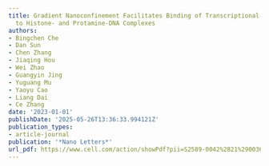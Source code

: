```yaml
---
title: Gradient Nanoconfinement Facilitates Binding of Transcriptional Factor NF-$ąppa$B
  to Histone- and Protamine-DNA Complexes
authors:
- Bingchen Che
- Dan Sun
- Chen Zhang
- Jiaqing Hou
- Wei Zhao
- Guangyin Jing
- Yuguang Mu
- Yaoyu Cao
- Liang Dai
- Ce Zhang
date: '2023-01-01'
publishDate: '2025-05-26T13:36:33.994121Z'
publication_types:
- article-journal
publication: '*Nano Letters*'
url_pdf: https://www.cell.com/action/showPdf?pii=S2589-0042%2821%2900364-3
---
```

